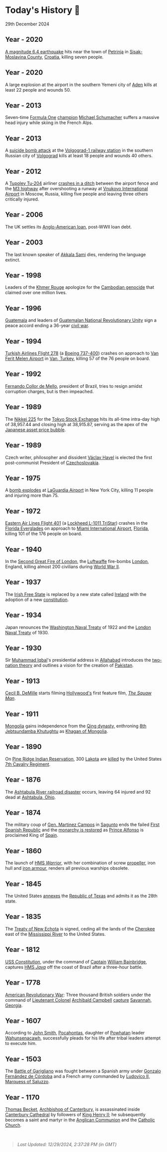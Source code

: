 
# Today's History 📜

29th December 2024


## Year - 2020
 [A magnitude 6.4 earthquake](https://wikipedia.org/wiki/2020_Petrinja_earthquake "2020 Petrinja earthquake") hits near the town of [Petrinja](https://wikipedia.org/wiki/Petrinja "Petrinja") in [Sisak-Moslavina County](https://wikipedia.org/wiki/Sisak-Moslavina_County "Sisak-Moslavina County"), [Croatia](https://wikipedia.org/wiki/Croatia "Croatia"), killing seven people.

## Year - 2020
 A large explosion at the airport in the southern Yemeni city of [Aden](https://wikipedia.org/wiki/Aden "Aden") kills at least 22 people and wounds 50.

## Year - 2013
 Seven-time [Formula One](https://wikipedia.org/wiki/Formula_One "Formula One") [champion](https://wikipedia.org/wiki/List_of_Formula_One_World_Drivers%27_Champions "List of Formula One World Drivers' Champions") [Michael Schumacher](https://wikipedia.org/wiki/Michael_Schumacher "Michael Schumacher") suffers a massive head injury while skiing in the French Alps.

## Year - 2013
 A [suicide bomb attack](https://wikipedia.org/wiki/December_2013_Volgograd_bombings "December 2013 Volgograd bombings") at the [Volgograd-1 railway station](https://wikipedia.org/wiki/Volgograd_railway_station "Volgograd railway station") in the southern Russian city of [Volgograd](https://wikipedia.org/wiki/Volgograd "Volgograd") kills at least 18 people and wounds 40 others.

## Year - 2012
 A [Tupolev Tu-204](https://wikipedia.org/wiki/Tupolev_Tu-204 "Tupolev Tu-204") airliner [crashes in a ditch](https://wikipedia.org/wiki/Red_Wings_Airlines_Flight_9268 "Red Wings Airlines Flight 9268") between the airport fence and the [M3 highway](https://wikipedia.org/wiki/M3_highway_(Russia) "M3 highway (Russia)") after overshooting a runway at [Vnukovo International Airport](https://wikipedia.org/wiki/Vnukovo_International_Airport "Vnukovo International Airport") in Moscow, Russia, killing five people and leaving three others critically injured.

## Year - 2006
 The UK settles its [Anglo-American loan](https://wikipedia.org/wiki/Anglo-American_loan "Anglo-American loan"), post-WWII loan debt.

## Year - 2003
 The last known speaker of [Akkala Sami](https://wikipedia.org/wiki/Akkala_Sami_language "Akkala Sami language") dies, rendering the language extinct.

## Year - 1998
 Leaders of the [Khmer Rouge](https://wikipedia.org/wiki/Khmer_Rouge "Khmer Rouge") apologize for the [Cambodian genocide](https://wikipedia.org/wiki/Cambodian_genocide "Cambodian genocide") that claimed over one million lives.

## Year - 1996
 [Guatemala](https://wikipedia.org/wiki/Guatemala "Guatemala") and leaders of [Guatemalan National Revolutionary Unity](https://wikipedia.org/wiki/Guatemalan_National_Revolutionary_Unity "Guatemalan National Revolutionary Unity") sign a peace accord ending a 36-year [civil war](https://wikipedia.org/wiki/Guatemalan_Civil_War "Guatemalan Civil War").

## Year - 1994
 [Turkish Airlines Flight 278](https://wikipedia.org/wiki/Turkish_Airlines_Flight_278 "Turkish Airlines Flight 278") (a [Boeing 737-400](https://wikipedia.org/wiki/Boeing_737_Classic "Boeing 737 Classic")) crashes on approach to [Van Ferit Melen Airport](https://wikipedia.org/wiki/Van_Ferit_Melen_Airport "Van Ferit Melen Airport") in [Van, Turkey](https://wikipedia.org/wiki/Van,_Turkey "Van, Turkey"), killing 57 of the 76 people on board.

## Year - 1992
 [Fernando Collor de Mello](https://wikipedia.org/wiki/Fernando_Collor_de_Mello "Fernando Collor de Mello"), president of Brazil, tries to resign amidst corruption charges, but is then impeached.

## Year - 1989
 The [Nikkei 225](https://wikipedia.org/wiki/Nikkei_225 "Nikkei 225") for the [Tokyo Stock Exchange](https://wikipedia.org/wiki/Tokyo_Stock_Exchange "Tokyo Stock Exchange") hits its all-time intra-day high of 38,957.44 and closing high at 38,915.87, serving as the apex of the [Japanese asset price bubble](https://wikipedia.org/wiki/Japanese_asset_price_bubble "Japanese asset price bubble").

## Year - 1989
 Czech writer, philosopher and dissident [Václav Havel](https://wikipedia.org/wiki/V%C3%A1clav_Havel "Václav Havel") is elected the first post-communist President of [Czechoslovakia](https://wikipedia.org/wiki/Czechoslovakia "Czechoslovakia").

## Year - 1975
 A [bomb explodes](https://wikipedia.org/wiki/1975_LaGuardia_Airport_bombing "1975 LaGuardia Airport bombing") at [LaGuardia Airport](https://wikipedia.org/wiki/LaGuardia_Airport "LaGuardia Airport") in New York City, killing 11 people and injuring more than 75.

## Year - 1972
 [Eastern Air Lines Flight 401](https://wikipedia.org/wiki/Eastern_Air_Lines_Flight_401 "Eastern Air Lines Flight 401") (a [Lockheed L-1011 TriStar](https://wikipedia.org/wiki/Lockheed_L-1011_TriStar "Lockheed L-1011 TriStar")) crashes in the [Florida Everglades](https://wikipedia.org/wiki/Florida_Everglades "Florida Everglades") on approach to [Miami International Airport](https://wikipedia.org/wiki/Miami_International_Airport "Miami International Airport"), [Florida](https://wikipedia.org/wiki/Florida "Florida"), killing 101 of the 176 people on board.

## Year - 1940
 In the [Second Great Fire of London](https://wikipedia.org/wiki/Second_Great_Fire_of_London "Second Great Fire of London"), the [Luftwaffe](https://wikipedia.org/wiki/Luftwaffe "Luftwaffe") fire-bombs [London](https://wikipedia.org/wiki/London "London"), England, killing almost 200 civilians during [World War II](https://wikipedia.org/wiki/World_War_II "World War II").

## Year - 1937
 The [Irish Free State](https://wikipedia.org/wiki/Irish_Free_State "Irish Free State") is replaced by a new state called [Ireland](https://wikipedia.org/wiki/Republic_of_Ireland "Republic of Ireland") with the adoption of a new [constitution](https://wikipedia.org/wiki/Constitution_of_Ireland "Constitution of Ireland").

## Year - 1934
 Japan renounces the [Washington Naval Treaty](https://wikipedia.org/wiki/Washington_Naval_Treaty "Washington Naval Treaty") of 1922 and the [London Naval Treaty](https://wikipedia.org/wiki/London_Naval_Treaty "London Naval Treaty") of 1930.

## Year - 1930
 Sir [Muhammad Iqbal](https://wikipedia.org/wiki/Muhammad_Iqbal "Muhammad Iqbal")'s presidential address in [Allahabad](https://wikipedia.org/wiki/Allahabad "Allahabad") introduces the [two-nation theory](https://wikipedia.org/wiki/Two-nation_theory "Two-nation theory") and outlines a vision for the creation of [Pakistan](https://wikipedia.org/wiki/Pakistan "Pakistan").

## Year - 1913
 [Cecil B. DeMille](https://wikipedia.org/wiki/Cecil_B._DeMille "Cecil B. DeMille") starts filming [Hollywood's](https://wikipedia.org/wiki/Hollywood,_Los_Angeles "Hollywood, Los Angeles") first feature film, <i>[The Squaw Man](https://wikipedia.org/wiki/The_Squaw_Man_(1914_film) "The Squaw Man (1914 film)")</i>.

## Year - 1911
 [Mongolia](https://wikipedia.org/wiki/Mongolia "Mongolia") gains independence from the [Qing dynasty](https://wikipedia.org/wiki/Qing_dynasty "Qing dynasty"), enthroning [8th Jebtsundamba Khutughtu](https://wikipedia.org/wiki/Bogd_Khan "Bogd Khan") as [Khagan of Mongolia](https://wikipedia.org/wiki/Khagan_of_Mongolia "Khagan of Mongolia").

## Year - 1890
 On [Pine Ridge Indian Reservation](https://wikipedia.org/wiki/Pine_Ridge_Indian_Reservation "Pine Ridge Indian Reservation"), 300 [Lakota](https://wikipedia.org/wiki/Lakota_people "Lakota people") are [killed](https://wikipedia.org/wiki/Wounded_Knee_Massacre "Wounded Knee Massacre") by the United States [7th Cavalry Regiment](https://wikipedia.org/wiki/7th_Cavalry_Regiment "7th Cavalry Regiment").

## Year - 1876
 The [Ashtabula River railroad disaster](https://wikipedia.org/wiki/Ashtabula_River_railroad_disaster "Ashtabula River railroad disaster") occurs, leaving 64 injured and 92 dead at [Ashtabula, Ohio](https://wikipedia.org/wiki/Ashtabula,_Ohio "Ashtabula, Ohio").

## Year - 1874
 The military coup of [Gen. Martinez Campos](https://wikipedia.org/wiki/Arsenio_Mart%C3%ADnez-Campos_y_Ant%C3%B3n "Arsenio Martínez-Campos y Antón") in [Sagunto](https://wikipedia.org/wiki/Sagunto "Sagunto") ends the failed [First Spanish Republic](https://wikipedia.org/wiki/First_Spanish_Republic "First Spanish Republic") and the [monarchy is restored](https://wikipedia.org/wiki/Restoration_(Spain) "Restoration (Spain)") as [Prince Alfonso](https://wikipedia.org/wiki/Alfonso_XII_of_Spain "Alfonso XII of Spain") is proclaimed King of [Spain](https://wikipedia.org/wiki/Spain "Spain").

## Year - 1860
 The launch of [HMS <i>Warrior</i>](https://wikipedia.org/wiki/HMS_Warrior_(1860) "HMS Warrior (1860)"), with her combination of screw [propeller](https://wikipedia.org/wiki/Propeller "Propeller"), iron hull and [iron armour](https://wikipedia.org/wiki/Ironclad_warship "Ironclad warship"), renders all previous warships obsolete.

## Year - 1845
 The United States [annexes](https://wikipedia.org/wiki/Texas_annexation "Texas annexation") the [Republic of Texas](https://wikipedia.org/wiki/Republic_of_Texas "Republic of Texas") and admits it as the 28th state.

## Year - 1835
 The [Treaty of New Echota](https://wikipedia.org/wiki/Treaty_of_New_Echota "Treaty of New Echota") is signed, ceding all the lands of the [Cherokee](https://wikipedia.org/wiki/Cherokee "Cherokee") east of the [Mississippi River](https://wikipedia.org/wiki/Mississippi_River "Mississippi River") to the United States.

## Year - 1812
 [USS <i>Constitution</i>](https://wikipedia.org/wiki/USS_Constitution "USS Constitution"), under the command of [Captain](https://wikipedia.org/wiki/Captain_(United_States_O-6) "Captain (United States O-6)") [William Bainbridge](https://wikipedia.org/wiki/William_Bainbridge "William Bainbridge"), captures [HMS <i>Java</i>](https://wikipedia.org/wiki/HMS_Java_(1811) "HMS Java (1811)") off the coast of Brazil after a three-hour battle.

## Year - 1778
 [American Revolutionary War](https://wikipedia.org/wiki/American_Revolutionary_War "American Revolutionary War"): Three thousand British soldiers under the command of [Lieutenant Colonel](https://wikipedia.org/wiki/Lieutenant_colonel_(United_Kingdom) "Lieutenant colonel (United Kingdom)") [Archibald Campbell](https://wikipedia.org/wiki/Archibald_Campbell_(British_Army_officer,_born_1739) "Archibald Campbell (British Army officer, born 1739)") [capture](https://wikipedia.org/wiki/Capture_of_Savannah "Capture of Savannah") [Savannah, Georgia](https://wikipedia.org/wiki/Savannah,_Georgia "Savannah, Georgia").

## Year - 1607
 According to [John Smith](https://wikipedia.org/wiki/John_Smith_(explorer) "John Smith (explorer)"), [Pocahontas](https://wikipedia.org/wiki/Pocahontas "Pocahontas"), daughter of [Powhatan](https://wikipedia.org/wiki/Powhatan "Powhatan") leader [Wahunsenacawh](https://wikipedia.org/wiki/Powhatan_(Native_American_leader) "Powhatan (Native American leader)"), successfully pleads for his life after tribal leaders attempt to execute him.

## Year - 1503
 The [Battle of Garigliano](https://wikipedia.org/wiki/Battle_of_Garigliano_(1503) "Battle of Garigliano (1503)") was fought between a Spanish army under [Gonzalo Fernández de Córdoba](https://wikipedia.org/wiki/Gonzalo_Fern%C3%A1ndez_de_C%C3%B3rdoba "Gonzalo Fernández de Córdoba") and a French army commanded by [Ludovico II, Marquess of Saluzzo](https://wikipedia.org/wiki/Ludovico_II,_Marquess_of_Saluzzo "Ludovico II, Marquess of Saluzzo").

## Year - 1170
 [Thomas Becket](https://wikipedia.org/wiki/Thomas_Becket "Thomas Becket"), [Archbishop of Canterbury](https://wikipedia.org/wiki/Archbishop_of_Canterbury "Archbishop of Canterbury"), is assassinated inside [Canterbury Cathedral](https://wikipedia.org/wiki/Canterbury_Cathedral "Canterbury Cathedral") by followers of [King Henry II](https://wikipedia.org/wiki/Henry_II_of_England "Henry II of England"); he subsequently becomes a saint and martyr in the [Anglican Communion](https://wikipedia.org/wiki/Anglican_Communion "Anglican Communion") and the [Catholic Church](https://wikipedia.org/wiki/Catholic_Church "Catholic Church").

<br />

> _Last Updated: 12/29/2024, 2:37:28 PM (in GMT)_
